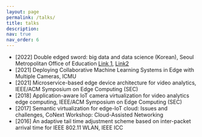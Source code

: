 ```yaml
---
layout: page
permalink: /talks/
title: talks
description:  
nav: true
nav_order: 6
---
```

* [2022] Double edged sword: big data and data science (Korean), Seoul Metropolitan Office of Education [Link 1](https://youtu.be/jI4Dy-FpqVU), [Link2](https://youtu.be/y5Vk1OiY7NY)
* [2021] Deploying Collaborative Machine Learning Systems in Edge with Multiple Cameras, ICMU 
* [2021] Microservice-based edge device architecture for video analytics, IEEE/ACM Symposium on Edge Computing (SEC)
* [2018] Application-aware IoT camera virtualization for video analytics edge computing, IEEE/ACM Symposium on Edge Computing (SEC)
* [2017] Semantic virtualization for edge-IoT cloud: Issues and challenges, CoNext Workshop: Cloud-Assisted Networking
* [2016] An adaptive tail time adjustment scheme based on inter-packet arrival time for IEEE 802.11 WLAN, IEEE ICC
<!-- make title, description and link per category.  -->